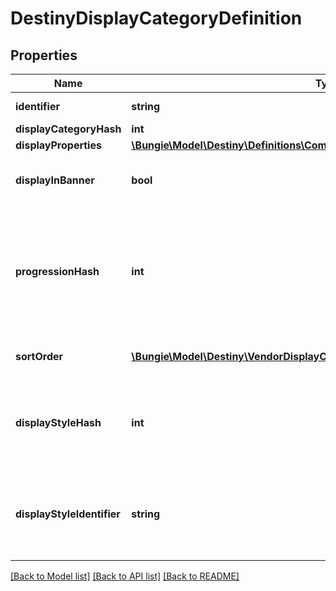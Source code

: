 # DestinyDisplayCategoryDefinition

## Properties
Name | Type | Description | Notes
------------ | ------------- | ------------- | -------------
**identifier** | **string** | A string identifier for the display category. | [optional] 
**displayCategoryHash** | **int** |  | [optional] 
**displayProperties** | [**\Bungie\Model\Destiny\Definitions\Common\DestinyDisplayPropertiesDefinition**](DestinyDisplayPropertiesDefinition.md) |  | [optional] 
**displayInBanner** | **bool** | If true, this category should be displayed in the \&quot;Banner\&quot; section of the vendor&#39;s UI. | [optional] 
**progressionHash** | **int** | If it exists, this is the hash identifier of a DestinyProgressionDefinition that represents the progression to show on this display category.  Specific categories can now have thier own distinct progression, apparently. So that&#39;s cool. | [optional] 
**sortOrder** | [**\Bungie\Model\Destiny\VendorDisplayCategorySortOrder**](VendorDisplayCategorySortOrder.md) | If this category sorts items in a nonstandard way, this will be the way we sort. | [optional] 
**displayStyleHash** | **int** | An indicator of how the category will be displayed in the UI. It&#39;s up to you to do something cool or interesting in response to this, or just to treat it as a normal category. | [optional] 
**displayStyleIdentifier** | **string** | An indicator of how the category will be displayed in the UI. It&#39;s up to you to do something cool or interesting in response to this, or just to treat it as a normal category. | [optional] 

[[Back to Model list]](../README.md#documentation-for-models) [[Back to API list]](../README.md#documentation-for-api-endpoints) [[Back to README]](../README.md)


